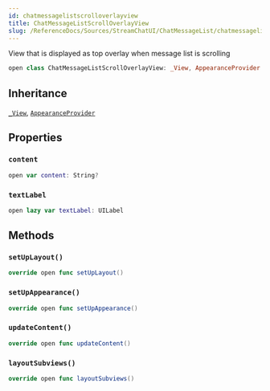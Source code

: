 ```yaml
---
id: chatmessagelistscrolloverlayview 
title: ChatMessageListScrollOverlayView
slug: /ReferenceDocs/Sources/StreamChatUI/ChatMessageList/chatmessagelistscrolloverlayview
---
```


View that is displayed as top overlay when message list is scrolling

``` swift
open class ChatMessageListScrollOverlayView: _View, AppearanceProvider 
```

## Inheritance

[`_View`](../CommonViews/_View), [`AppearanceProvider`](../Utils/AppearanceProvider)

## Properties

### `content`

``` swift
open var content: String? 
```

### `textLabel`

``` swift
open lazy var textLabel: UILabel 
```

## Methods

### `setUpLayout()`

``` swift
override open func setUpLayout() 
```

### `setUpAppearance()`

``` swift
override open func setUpAppearance() 
```

### `updateContent()`

``` swift
override open func updateContent() 
```

### `layoutSubviews()`

``` swift
override open func layoutSubviews() 
```
